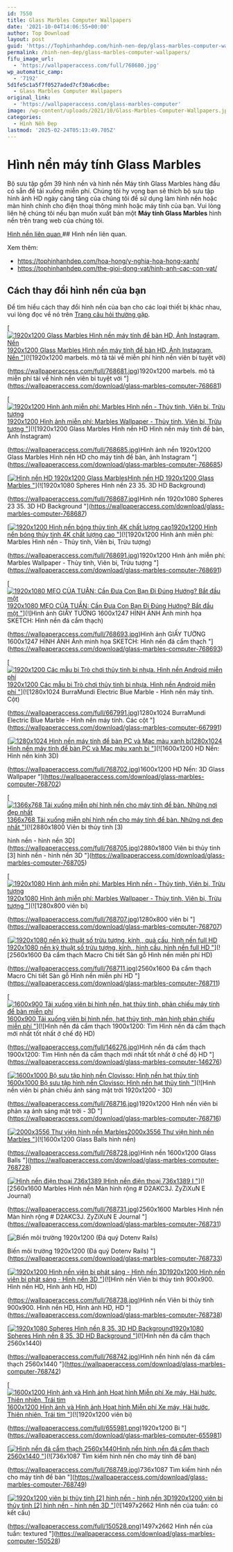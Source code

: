 ```yaml
---
id: 7550
title: Glass Marbles Computer Wallpapers
date: '2021-10-04T14:06:55+00:00'
author: Top Download
layout: post
guid: 'https://Tophinhanhdep.com/hinh-nen-dep/glass-marbles-computer-wallpapers/'
permalink: /hinh-nen-dep/glass-marbles-computer-wallpapers/
fifu_image_url:
  - 'https://wallpaperaccess.com/full/768680.jpg'
wp_automatic_camp:
  - '7192'
5d1fe5c1a5f7f0527aded7cf30a6cdbe:
  - Glass Marbles Computer Wallpapers
original_link:
  - 'https://wallpaperaccess.com/glass-marbles-computer'
image: /wp-content/uploads/2021/10/Glass-Marbles-Computer-Wallpapers.jpg
categories:
  - Hình Nền Đẹp
lastmod: '2025-02-24T05:13:49.705Z'
---
```

# Hình nền máy tính Glass Marbles

Bộ sưu tập gồm 39 hình nền và hình nền Máy tính Glass Marbles hàng đầu có sẵn để tải xuống miễn phí. Chúng tôi hy vọng bạn sẽ thích bộ sưu tập hình ảnh HD ngày càng tăng của chúng tôi để sử dụng làm hình nền hoặc màn hình chính cho điện thoại thông minh hoặc máy tính của bạn. Vui lòng liên hệ chúng tôi nếu bạn muốn xuất bản một **Máy tính Glass Marbles** hình nền trên trang web của chúng tôi.

[Hình nền liên quan ](#related) ## Hình nền liên quan.

   
 Xem thêm:

   
- <https://tophinhanhdep.com/hoa-hong/y-nghia-hoa-hong-xanh/>
- <https://tophinhanhdep.com/the-gioi-dong-vat/hinh-anh-cac-con-vat/>

## Cách thay đổi hình nền của bạn

Để tìm hiểu cách thay đổi hình nền của bạn cho các loại thiết bị khác nhau, vui lòng đọc về nó trên [Trang câu hỏi thường gặp](https://tophinhanhdep.com/faq/).

  
[[![1920x1200 Glass Marbles Hình nền máy tính để bàn HD, Ảnh Instagram, Nền](https://wallpaperaccess.com/full/768680.jpg)1920x1200 Glass Marbles Hình nền máy tính để bàn HD, Ảnh Instagram, Nền "](https://wallpaperaccess.com/download/glass-marbles-computer-768680)](![1920x1200 marbels.  mô tả tải về miễn phí hình nền viên bi tuyệt vời)

(https://wallpaperaccess.com/full/768681.jpg)1920x1200 marbels. mô tả miễn phí tải về hình nền viên bi tuyệt vời "](https://wallpaperaccess.com/download/glass-marbles-computer-768681)

[[![1920x1200 Hình ảnh miễn phí: Marbles Hình nền - Thủy tinh, Viên bi, Trừu tượng](https://wallpaperaccess.com/full/768683.jpg)1920x1200 Hình ảnh miễn phí: Marbles Wallpaper - Thủy tinh, Viên bi, Trừu tượng "](https://wallpaperaccess.com/download/glass-marbles-computer-768683)](![1920x1200 Glass Marbles Hình nền HD Hình nền máy tính để bàn, Ảnh Instagram)

(https://wallpaperaccess.com/full/768685.jpg)Hình ảnh nền 1920x1200 Glass Marbles Hình nền HD cho máy tính để bàn, ảnh Instagram "](https://wallpaperaccess.com/download/glass-marbles-computer-768685)

[[![Hình nền HD 1920x1200 Glass Marbles](https://wallpaperaccess.com/full/768686.jpg)Hình nền HD 1920x1200 Glass Marbles "](https://wallpaperaccess.com/download/glass-marbles-computer-768686)](![1920x1080 Spheres Hình nền 23 35. 3D HD Background)

(https://wallpaperaccess.com/full/768687.jpg)Hình nền 1920x1080 Spheres 23 35. 3D HD Background "](https://wallpaperaccess.com/download/glass-marbles-computer-768687)

[[![1920x1200 Hình nền bóng thủy tinh 4K chất lượng cao](https://wallpaperaccess.com/full/768690.jpg)1920x1200 Hình nền bóng thủy tinh 4K chất lượng cao "](https://wallpaperaccess.com/download/glass-marbles-computer-768690)](![1920x1200 Hình ảnh miễn phí: Marbles Hình nền - Thủy tinh, Viên bi, Trừu tượng)

(https://wallpaperaccess.com/full/768691.jpg)1920x1200 Hình ảnh miễn phí: Marbles Wallpaper - Thủy tinh, Viên bi, Trừu tượng "](https://wallpaperaccess.com/download/glass-marbles-computer-768691)

[[![1920x1080 MẸO CỦA TUẦN: Cần Đưa Con Bạn Đi Đúng Hướng?  Bắt đầu một](https://wallpaperaccess.com/full/768692.jpg)1920x1080 MẸO CỦA TUẦN: Cần Đưa Con Bạn Đi Đúng Hướng? Bắt đầu một "](https://wallpaperaccess.com/download/glass-marbles-computer-768692)](![Hình ảnh GIẤY TƯỜNG 1600x1247 HÌNH ẢNH Ảnh minh họa SKETCH: Hình nền đá cẩm thạch)

(https://wallpaperaccess.com/full/768693.jpg)Hình ảnh GIẤY TƯỜNG 1600x1247 HÌNH ẢNH Ảnh minh họa SKETCH: Hình nền đá cẩm thạch "](https://wallpaperaccess.com/download/glass-marbles-computer-768693)

[[![1920x1200 Các mẫu bi Trò chơi thủy tinh bi nhựa.  Hình nền Android miễn phí](https://wallpaperaccess.com/full/768697.jpg)1920x1200 Các mẫu bi Trò chơi thủy tinh bi nhựa. Hình nền Android miễn phí "](https://wallpaperaccess.com/download/glass-marbles-computer-768697)](![1280x1024 BurraMundi Electric Blue Marble - Hình nền máy tính.  Cột)

(https://wallpaperaccess.com/full/667991.jpg)1280x1024 BurraMundi Electric Blue Marble - Hình nền máy tính. Các cột "](https://wallpaperaccess.com/download/glass-marbles-computer-667991)

[[![1280x1024 Hình nền máy tính để bàn PC và Mac màu xanh bi](https://wallpaperaccess.com/full/768700.jpg)1280x1024 Hình nền máy tính để bàn PC và Mac màu xanh bi "](https://wallpaperaccess.com/download/glass-marbles-computer-768700)](![1600x1200 HD Nền: Hình nền kính 3D)

(https://wallpaperaccess.com/full/768702.jpg)1600x1200 HD Nền: 3D Glass Wallpaper "](https://wallpaperaccess.com/download/glass-marbles-computer-768702)

[[![1366x768 Tải xuống miễn phí hình nền cho máy tính để bàn.  Những nơi đẹp nhất](https://wallpaperaccess.com/full/768704.jpg)1366x768 Tải xuống miễn phí hình nền cho máy tính để bàn. Những nơi đẹp nhất "](https://wallpaperaccess.com/download/glass-marbles-computer-768704)](![2880x1800 Viên bi thủy tinh [3)

 hình nền - hình nền 3D](https://wallpaperaccess.com/full/768705.jpg)2880x1800 Viên bi thủy tinh \[3\] hình nền - hình nền 3D "](https://wallpaperaccess.com/download/glass-marbles-computer-768705)

[[![1920x1080 Hình ảnh miễn phí: Marbles Hình nền - Thủy tinh, Viên bi, Trừu tượng](https://wallpaperaccess.com/full/768706.jpg)1920x1080 Hình ảnh miễn phí: Marbles Wallpaper - Thủy tinh, Viên bi, Trừu tượng "](https://wallpaperaccess.com/download/glass-marbles-computer-768706)](![1280x800 viên bi)

(https://wallpaperaccess.com/full/768707.jpg)1280x800 viên bi "](https://wallpaperaccess.com/download/glass-marbles-computer-768707)

[[![1920x1080 nền kỹ thuật số trừu tượng, kính,, quả cầu, hình nền full HD](https://wallpaperaccess.com/full/768710.jpg)1920x1080 nền kỹ thuật số trừu tượng, kính,, hình cầu, hình nền full HD "](https://wallpaperaccess.com/download/glass-marbles-computer-768710)](![2560x1600 Đá cẩm thạch Macro Chi tiết Sàn gỗ Hình nền miễn phí HD)

(https://wallpaperaccess.com/full/768711.jpg)2560x1600 Đá cẩm thạch Macro Chi tiết Sàn gỗ Hình nền miễn phí HD "](https://wallpaperaccess.com/download/glass-marbles-computer-768711)

[[![1600x900 Tải xuống viên bi hình nền, hạt thủy tinh, phản chiếu máy tính để bàn miễn phí](https://wallpaperaccess.com/full/768712.jpg)1600x900 Tải xuống viên bi hình nền, hạt thủy tinh, màn hình phản chiếu miễn phí "](https://wallpaperaccess.com/download/glass-marbles-computer-768712)](![Hình nền đá cẩm thạch 1900x1200: Tìm Hình nền đá cẩm thạch mới nhất tốt nhất ở chế độ HD)

(https://wallpaperaccess.com/full/146276.jpg)Hình nền đá cẩm thạch 1900x1200: Tìm Hình nền đá cẩm thạch mới nhất tốt nhất ở chế độ HD "](https://wallpaperaccess.com/download/glass-marbles-computer-146276)

[[![1600x1000 Bộ sưu tập hình nền Clovisso: Hình nền hạt thủy tinh](https://wallpaperaccess.com/full/768715.jpg)1600x1000 Bộ sưu tập hình nền Clovisso: Hình nền hạt thủy tinh "](https://wallpaperaccess.com/download/glass-marbles-computer-768715)](![Hình nền viên bi phản chiếu ánh sáng mặt trời 1920x1200 - 3D)

(https://wallpaperaccess.com/full/768716.jpg)1920x1200 Hình nền viên bi phản xạ ánh sáng mặt trời - 3D "](https://wallpaperaccess.com/download/glass-marbles-computer-768716)

[[![2000x3556 Thư viện hình nền Marbles](https://wallpaperaccess.com/full/768719.jpg)2000x3556 Thư viện hình nền Marbles "](https://wallpaperaccess.com/download/glass-marbles-computer-768719)](![1600x1200 Glass Balls hình nền)

(https://wallpaperaccess.com/full/768728.jpg)Hình nền 1600x1200 Glass Balls "](https://wallpaperaccess.com/download/glass-marbles-computer-768728)

[[![Hình nền điện thoại 736x1389 I](https://wallpaperaccess.com/full/768729.jpg)Hình nền điện thoại 736x1389 I "](https://wallpaperaccess.com/download/glass-marbles-computer-768729)](![2560x1600 Marbles Hình nền Màn hình rộng # D2AKC3J.  ZyZiXuN E Journal)

(https://wallpaperaccess.com/full/768731.jpg)2560x1600 Marbles Hình nền Màn hình rộng # D2AKC3J. ZyZiXuN E Journal "](https://wallpaperaccess.com/download/glass-marbles-computer-768731)

[![Biến môi trường 1920x1200 (Đá quý Dotenv Rails)](https://wallpaperaccess.com/full/768733.jpg)

Biến môi trường 1920x1200 (Đá quý Dotenv Rails) "](https://wallpaperaccess.com/download/glass-marbles-computer-768733)

[[![1920x1200 Hình nền viên bi phát sáng - Hình nền 3D](https://wallpaperaccess.com/full/768736.jpg)1920x1200 Hình nền viên bi phát sáng - Hình nền 3D "](https://wallpaperaccess.com/download/glass-marbles-computer-768736)](![Hình nền Viên bi thủy tinh 900x900.  Hình nền HD, Hình ảnh HD, HD)

(https://wallpaperaccess.com/full/768738.jpg)Hình nền Viên bi thủy tinh 900x900. Hình nền HD, Hình ảnh HD, HD "](https://wallpaperaccess.com/download/glass-marbles-computer-768738)

[[![1920x1080 Spheres Hình nền 8 35. 3D HD Background](https://wallpaperaccess.com/full/768739.jpg)1920x1080 Spheres Hình nền 8 35. 3D HD Background "](https://wallpaperaccess.com/download/glass-marbles-computer-768739)](![Hình nền đá cẩm thạch 2560x1440)

(https://wallpaperaccess.com/full/768742.jpg)Hình nền hình nền đá cẩm thạch 2560x1440 "](https://wallpaperaccess.com/download/glass-marbles-computer-768742)

[[![1600x1200 Hình ảnh và Hình ảnh Hoạt hình Miễn phí Xe máy, Hài hước, Thiên nhiên, Trái tim](https://wallpaperaccess.com/full/768744.jpg)1600x1200 Hình ảnh và Hình ảnh Hoạt hình Miễn phí Xe máy, Hài hước, Thiên nhiên, Trái tim "](https://wallpaperaccess.com/download/glass-marbles-computer-768744)](![1920x1200 viên bi)

(https://wallpaperaccess.com/full/655981.png)1920x1200 Bi "](https://wallpaperaccess.com/download/glass-marbles-computer-655981)

[[![Hình nền đá cẩm thạch 2560x1440](https://wallpaperaccess.com/full/768747.jpg)Hình nền hình nền đá cẩm thạch 2560x1440 "](https://wallpaperaccess.com/download/glass-marbles-computer-768747)](![736x1087 Tìm kiếm hình nền cho máy tính để bàn)

(https://wallpaperaccess.com/full/768749.jpg)736x1087 Tìm kiếm hình nền cho máy tính để bàn "](https://wallpaperaccess.com/download/glass-marbles-computer-768749)

[[![1920x1200 viên bi thủy tinh [2] hình nền - hình nền 3D](https://wallpaperaccess.com/full/768750.jpg)1920x1200 viên bi thủy tinh \[2\] hình nền - hình nền 3D "](https://wallpaperaccess.com/download/glass-marbles-computer-768750)](![1497x2662 Hình nền của tuần: có kết cấu)

(https://wallpaperaccess.com/full/150528.png)1497x2662 Hình nền của tuần: textured "](https://wallpaperaccess.com/download/glass-marbles-computer-150528)
